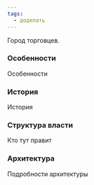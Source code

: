```yaml
---
tags:
  - доделать
---
```

Город торговцев.
### Особенности
Особенности
### История
История
### Структура власти
Кто тут правит
### Архитектура
Подробности архитектуры
